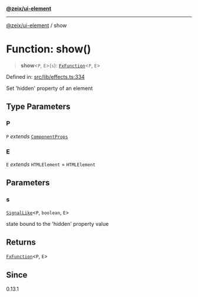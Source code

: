 [**@zeix/ui-element**](../README.md)

***

[@zeix/ui-element](../globals.md) / show

# Function: show()

> **show**\<`P`, `E`\>(`s`): [`FxFunction`](../type-aliases/FxFunction.md)\<`P`, `E`\>

Defined in: [src/lib/effects.ts:334](https://github.com/zeixcom/ui-element/blob/019cf77c80beb600bfb17e452913f013b9d638c1/src/lib/effects.ts#L334)

Set 'hidden' property of an element

## Type Parameters

### P

`P` *extends* [`ComponentProps`](../type-aliases/ComponentProps.md)

### E

`E` *extends* `HTMLElement` = `HTMLElement`

## Parameters

### s

[`SignalLike`](../type-aliases/SignalLike.md)\<`P`, `boolean`, `E`\>

state bound to the 'hidden' property value

## Returns

[`FxFunction`](../type-aliases/FxFunction.md)\<`P`, `E`\>

## Since

0.13.1
